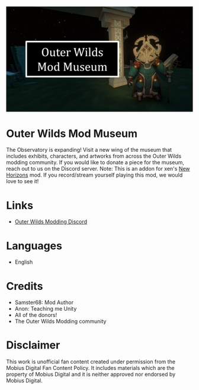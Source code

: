![alt text](developer/thumbnail.png?raw=true)

# Outer Wilds Mod Museum
The Observatory is expanding! Visit a new wing of the museum that includes exhibits, characters, and artworks from across the Outer Wilds modding community. If you would like to donate a piece for the museum, reach out to us on the Discord server. Note: This is an addon for xen's [New Horizons](https://outerwildsmods.com/mods/newhorizons/) mod. If you record/stream yourself playing this mod, we would love to see it!

# Links
- [Outer Wilds Modding Discord](https://discord.gg/MvbCbBz6Q6)

# Languages
- English

# Credits
- Samster68: Mod Author
- Anon: Teaching me Unity
- All of the donors!
- The Outer Wilds Modding community

# Disclaimer
This work is unofficial fan content created under permission from the Mobius Digital Fan Content Policy.
It includes materials which are the property of Mobius Digital and it is neither approved nor endorsed by Mobius Digital.